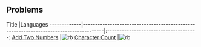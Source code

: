 ## Problems
Title                                                                                 |Languages
-------------|--------------------------------------------------------------------------------------|:-------------------------------------:
[Add Two Numbers][1]                                                                  |![rb]
[Character Count][2]                                                                  |![rb]

[rb]:./ico/ruby.ico

[1]:Leetcode/add_two_numbers
[2]:Leetcode/character_count